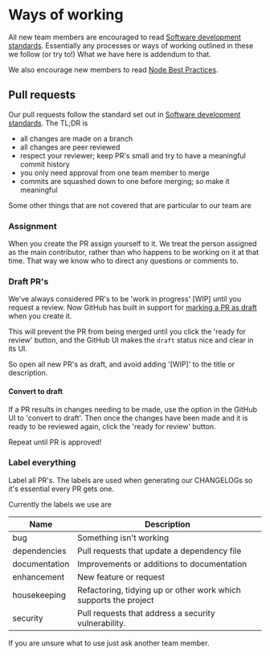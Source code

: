 # Ways of working

All new team members are encouraged to read [Software development standards](https://github.com/DEFRA/software-development-standards). Essentially any processes or ways of working outlined in these we follow (or try to!) What we have here is addendum to that.

We also encourage new members to read [Node Best Practices](https://github.com/goldbergyoni/nodebestpractices).

## Pull requests

Our pull requests follow the standard set out in [Software development standards](https://github.com/DEFRA/software-development-standards/blob/master/processes/pull_requests.md). The TL;DR is

- all changes are made on a branch
- all changes are peer reviewed
- respect your reviewer; keep PR's small and try to have a meaningful commit history
- you only need approval from one team member to merge
- commits are squashed down to one before merging; so make it meaningful

Some other things that are not covered that are particular to our team are

### Assignment

When you create the PR assign yourself to it. We treat the person assigned as the main contributor, rather than who happens to be working on it at that time. That way we know who to direct any questions or comments to.

### Draft PR's

We've always considered PR's to be 'work in progress' [WIP] until you request a review. Now GitHub has built in support for [marking a PR as draft](https://github.blog/2019-02-14-introducing-draft-pull-requests/) when you create it.

This will prevent the PR from being merged until you click the 'ready for review' button, and the GitHub UI makes the `draft` status nice and clear in its UI.

So open all new PR's as draft, and avoid adding '[WIP]' to the title or description.

#### Convert to draft

If a PR results in changes needing to be made, use the option in the GitHub UI to 'convert to draft'. Then once the changes have been made and it is ready to be reviewed again, click the 'ready for review' button.

Repeat until PR is approved!

### Label everything

Label all PR's. The labels are used when generating our CHANGELOGs so it's essential every PR gets one.

Currently the labels we use are

|Name         |Description                                                     |
|-------------|----------------------------------------------------------------|
|bug          |Something isn't working                                         |
|dependencies |Pull requests that update a dependency file                     |
|documentation|Improvements or additions to documentation                      |
|enhancement  |New feature or request                                          |
|housekeeping |Refactoring, tidying up or other work which supports the project|
|security     |Pull requests that address a security vulnerability.            |

If you are unsure what to use just ask another team member.
